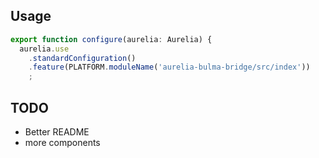 ## Usage
```typescript
export function configure(aurelia: Aurelia) {
  aurelia.use
    .standardConfiguration()
    .feature(PLATFORM.moduleName('aurelia-bulma-bridge/src/index'))
    ;
```

## TODO
*  Better README
*  more components